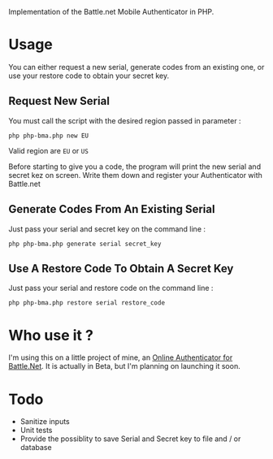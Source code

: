 Implementation of the Battle.net Mobile Authenticator in PHP.

# Usage

You can either request a new serial, generate codes from an existing one, or use your restore code to obtain your secret key.

## Request New Serial

You must call the script with the desired region passed in parameter :

	php php-bma.php new EU

Valid region are `EU` or `US`

Before starting to give you a code, the program will print the new serial and secret kez on screen. Write them down and register your Authenticator with Battle.net

## Generate Codes From An Existing Serial

Just pass your serial and secret key on the command line :

	php php-bma.php generate serial secret_key

## Use A Restore Code To Obtain A Secret Key

Just pass your serial and restore code on the command line :

	php php-bma.php restore serial restore_code

# Who use it ?

I'm using this on a little project of mine, an [Online Authenticator for Battle.Net](http://authenticator.me). It is actually in Beta, but I'm planning on launching it soon.

# Todo

* Sanitize inputs
* Unit tests
* Provide the possiblity to save Serial and Secret key to file and / or database

